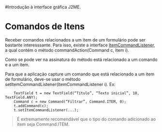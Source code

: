 #Introdução à interface gráfica J2ME.

# Comandos de Itens #
Receber comandos relacionados a um item de um formulário pode ser bastante interesssante. Para isso, existe a interface [ItemCommandListener](http://java.sun.com/javame/reference/apis/jsr118/javax/microedition/lcdui/ItemCommandListener.html), a qual contém o método commandAction(Command c, Item i).

Como se pode ver na assinatura do método está relacionado a um comando e a um item.

Para que a aplicação capture um comando que está relacionado a um item de formulário, deve-se usar o método setItemCommandListener(ItemCommandListener i). Ex:

```
	TextField t = new TextField(“Título”, “Texto inicial”, 10, TextField.ANY);
	Command c = new Command(“Filtrar”, Command.ITEM, 0);
	t.addCommand(c);
	t.setItemCommandListener(...);
```

> É extremamente recomendável que o tipo do comando adicionado ao item seja Command.ITEM.